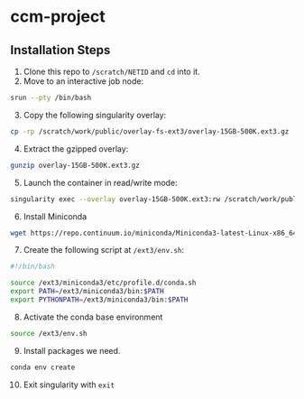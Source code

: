 # ccm-project

## Installation Steps

1. Clone this repo to `/scratch/NETID` and `cd` into it.
2. Move to an interactive job node:
```bash
srun --pty /bin/bash
```

3. Copy the following singularity overlay:
```bash
cp -rp /scratch/work/public/overlay-fs-ext3/overlay-15GB-500K.ext3.gz .
```

4. Extract the gzipped overlay:
```bash
gunzip overlay-15GB-500K.ext3.gz
```

5. Launch the container in read/write mode:
```bash
singularity exec --overlay overlay-15GB-500K.ext3:rw /scratch/work/public/singularity/cuda11.6.124-cudnn8.4.0.27-devel-ubuntu20.04.4.sif /bin/bash
```

6. Install Miniconda
```bash
wget https://repo.continuum.io/miniconda/Miniconda3-latest-Linux-x86_64.sh && bash Miniconda3-latest-Linux-x86_64.sh -b -p /ext3/miniconda3 && rm Miniconda3-latest-Linux-x86_64.sh
```

7. Create the following script at `/ext3/env.sh`:
```bash
#!/bin/bash

source /ext3/miniconda3/etc/profile.d/conda.sh
export PATH=/ext3/miniconda3/bin:$PATH
export PYTHONPATH=/ext3/miniconda3/bin:$PATH
```

8. Activate the conda base environment
```bash
source /ext3/env.sh
```
9. Install packages we need.
```bash
conda env create
```
10. Exit singularity with `exit`